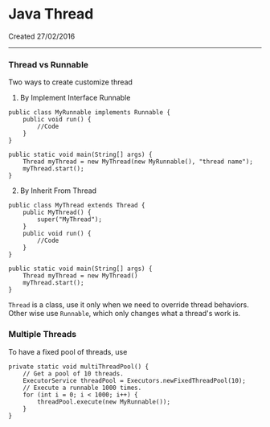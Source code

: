 # Java Thread
Created 27/02/2016

---

### Thread vs Runnable

Two ways to create customize thread

1. By Implement Interface Runnable

```
public class MyRunnable implements Runnable {
    public void run() {
        //Code
    }
}

public static void main(String[] args) {
	Thread myThread = new MyThread(new MyRunnable(), "thread name");
	myThread.start();
}
```

2. By Inherit From Thread

```
public class MyThread extends Thread {
    public MyThread() {
        super("MyThread");
    }
    public void run() {
        //Code
    }
}

public static void main(String[] args) {
	Thread myThread = new MyThread()
	myThread.start();
}
```


`Thread` is a class, use it only when we need to override thread behaviors.
Other wise use `Runnable`, which only changes what a thread's work is.


### Multiple Threads

To have a fixed pool of threads, use 

```
private static void multiThreadPool() { 	
	// Get a pool of 10 threads.
	ExecutorService threadPool = Executors.newFixedThreadPool(10);
	// Execute a runnable 1000 times.
   	for (int i = 0; i < 1000; i++) {
		threadPool.execute(new MyRunnable());
	}
}
```

